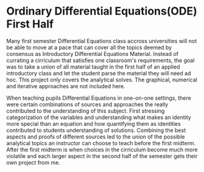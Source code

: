 # Ordinary Differential Equations(ODE) First Half

Many first semester Differential Equations class accross universities will not be able to move at a pace that can cover all the topics deemed by consensus as Introductory Differential Equations Material. Instead of currating a cirriculum that satisfies one classroom's requirements, the goal was to take a union of all material taught in the first half of an applied introductory class and let the student parse the material they will need ad hoc. This project only covers the analytical solves. The graphical, numerical and iterative approaches are not included here.

When teaching pupils Differential Equations in one-on-one settings, there were certain combinations of sources and approaches the really contributed to the understanding of this subject. First stressing categorization of the variables and understanding what makes an identity more special than an equation and how quantifying them as identities contributed to students understanding of solutions. Combining the best aspects and proofs of different sources led to the union of the possible analytical topics an instructor can choose to teach before the first midterm. After the first midterm is when choices in the cirriculum become much more violatile and each larger aspect in the second half of the semester gets their own project from me.
